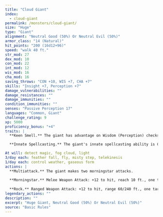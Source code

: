 ```yaml
---
title: "Cloud Giant"
index:
  - cloud-giant
permalink: /monsters/cloud-giant/
size: "Huge"
type: "Giant"
alignment: "Neutral Good (50%) Or Neutral Evil (50%)"
armor_class: "14 (Natural)"
hit_points: "200 (16d12+96)"
speed: "walk 40 ft."
str_mod: 27
dex_mod: 10
con_mod: 22
int_mod: 12
wis_mod: 16
cha_mod: 16
saving_throws: "CON +10, WIS +7, CHA +7"
skills: "Insight +7, Perception +7"
damage_vulnerabilities: ""
damage_resistances: ""
damage_immunities: ""
condition_immunities: ""
senses: "Passive Perception 17"
languages: "Common, Giant"
challenge_rating: 9
xp: 5000
proficiency_bonus: "+4"
traits: |
  **Keen Smell.** The giant has advantage on Wisdom (Perception) checks that rely on smell.

  **Innate Spellcasting.** The giant's innate spellcasting ability is Charisma. It can innately cast the following spells, requiring no material components:

At will: detect magic, fog cloud, light
3/day each: feather fall, fly, misty step, telekinesis
1/day each: control weather, gaseous form
actions: |
  **Multiattack.** The giant makes two morningstar attacks.
  
  **Morningstar.** Melee Weapon Attack: +12 to hit, reach 10 ft., one target. Hit: 21 (3d8 + 8) piercing damage.
  
  **Rock.** Ranged Weapon Attack: +12 to hit, range 60/240 ft., one target. Hit: 30 (4d10 + 8) bludgeoning damage.  
legendary_actions: ""
description: ""
excerpt: "Huge Giant, Neutral Good (50%) Or Neutral Evil (50%)"
source: "Basic Rules"
---
```

